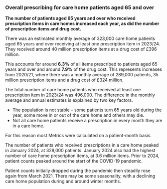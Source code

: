 ### Overall prescribing for care home patients aged 65 and over

__The number of patients aged 65 years and over who received prescription items in care homes increased each year, as did the number of prescription items and drug cost.__

There was an estimated monthly average of 323,000 care home patients aged 65 years and over receiving at least one prescription item in 2023/24. They received around 40 million prescription items at a drug cost of £396 million.

This accounts for around __6.3%__ of all items prescribed to patients aged 65 years and over and around __7.9%__ of the drug cost. This represents increases from 2020/21, where there was a monthly average of 289,000 patients, 35 million prescription items and a drug cost of £324 million.

The total number of care home patients who received at least one prescription item in 2023/24 was 496,000. The difference in the monthly average and annual estimates is explained by two key factors.

- The population is not stable – some patients turn 65 years old during the year, some move in or out of the care home and others may die.
- Not all care home patients receive a prescription in every month they are in a care home.

For this reason most Metrics were calculated on a patient-month basis.

The number of patients who received prescriptions in a care home peaked in January 2024, at 328,000 patients. January 2024 also had the highest number of care home prescription items, at 3.6 million items. Prior to 2024, patient counts peaked around the start of the COVID-19 pandemic.

Patient counts initially dropped during the pandemic then steadily rose again from March 2021. There may be some seasonality, with a declining care home population during and around winter months.

